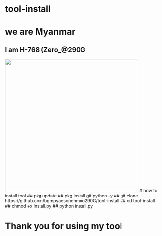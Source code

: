 # tool-install
<h1>we are Myanmar</h1>
<h2>I am H-768 (Zero_@290G</h2>
<img src="https://i.imgur.com/3JSs3r1.png" width="431">
# how to install tool
## pkg update
## pkg install git python -y
## git clone https://github.com/bgmpyaesonehmoo290G/tool-install
## cd tool-install
## chmod +x install.py
## python install.py

<h1>Thank you for using my tool</h1>
